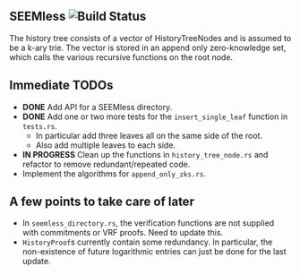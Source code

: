 ## SEEMless ![Build Status](https://github.com/novifinancial/SEEMless/workflows/CI/badge.svg)

The history tree consists of a vector of HistoryTreeNodes and is assumed to be a k-ary trie. The vector is stored in an append only zero-knowledge set, which calls the various recursive functions on the root node.


## Immediate TODOs

* **DONE** Add API for a SEEMless directory.
* **DONE** Add one or two more tests for the `insert_single_leaf` function in `tests.rs`.
    - In particular add three leaves all on the same side of the root.
    - Also add multiple leaves to each side.
* **IN PROGRESS** Clean up the functions in `history_tree_node.rs` and refactor to remove redundant/repeated code.
* Implement the algorithms for `append_only_zks.rs`.


## A few points to take care of later

* In `seemless_directory.rs`, the verification functions are not supplied with commitments or VRF proofs. Need to update this.
* `HistoryProof`s currently contain some redundancy. In particular, the non-existence of future logarithmic entries can just be done for the last update.
